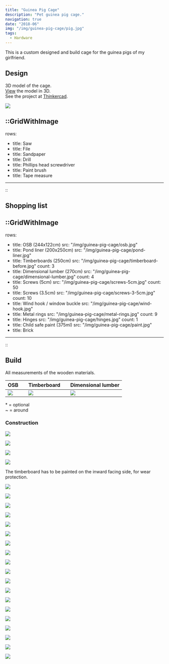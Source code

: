 ```yaml
---
title: "Guinea Pig Cage"
description: "Pet guinea pig cage."
navigation: true
date: "2018-06"
img: "/img/guinea-pig-cage/pig.jpg"
tags:
  - Hardware
---
```


This is a custom designed and build cage for the guinea pigs of my girlfriend.

## Design

3D model of the cage.<br>
[View](https://www.tinkercad.com/embed/jtFlKzD78Hj)
the model in 3D.<br>
See the project at
[Thinkercad](https://www.tinkercad.com/things/jtFlKzD78Hj).

![](/img/guinea-pig-cage/3d-model.png "")

::GridWithImage
---
rows:
  - title: Saw
  - title: File
  - title: Sandpaper
  - title: Drill
  - title: Phillips head screwdriver
  - title: Paint brush
  - title: Tape measure
---
::

## Shopping list

::GridWithImage
---
rows:
  - title: OSB (244x122cm)
    src: "/img/guinea-pig-cage/osb.jpg"
  - title: Pond liner (200x250cm)
    src: "/img/guinea-pig-cage/pond-liner.jpg"
  - title: Timberboards (250cm)
    src: "/img/guinea-pig-cage/timberboard-before.jpg"
    count: 3
  - title: Dimensional lumber (270cm)
    src: "/img/guinea-pig-cage/dimensional-lumber.jpg"
    count: 4
  - title: Screws (5cm)
    src: "/img/guinea-pig-cage/screws-5cm.jpg"
    count: 50
  - title: Screws (3.5cm)
    src: "/img/guinea-pig-cage/screws-3-5cm.jpg"
    count: 10
  - title: Wind hook / window buckle
    src: "/img/guinea-pig-cage/wind-hook.jpg"
  - title: Metal rings
    src: "/img/guinea-pig-cage/metal-rings.jpg"
    count: 9
  - title: Hinges
    src: "/img/guinea-pig-cage/hinges.jpg"
    count: 1
  - title: Child safe paint (375ml)
    src: "/img/guinea-pig-cage/paint.jpg"
  - title: Brick
---
::

## Build

All measurements of the wooden materials.

| OSB                                               |   | Timberboard                                                |   | Dimensional lumber                                               |
|---------------------------------------------------|---|------------------------------------------------------------|---|------------------------------------------------------------------|
| ![](/img/guinea-pig-cage/osb-measurements.jpg "") |   | ![](/img/guinea-pig-cage/timberboards-measurements.jpg "") |   | ![](/img/guinea-pig-cage/dimensional-lumber-measurements.jpg "") |

\* = optional<br>
~ = around

### Construction

![](/img/guinea-pig-cage/saw-file-beams.jpg "")

![](/img/guinea-pig-cage/osb-bottom.jpg "")

![](/img/guinea-pig-cage/osb-flipped.jpg "")

![](/img/guinea-pig-cage/osb-pond-liner.jpg "")

The timberboard has to be painted on the inward facing side, for wear protection.

![](/img/guinea-pig-cage/timberboard-before.jpg "")

![](/img/guinea-pig-cage/timberboard-after.jpg "")

![](/img/guinea-pig-cage/saw-marks-door.jpg "")

![](/img/guinea-pig-cage/saw-door.jpg "")

![](/img/guinea-pig-cage/one-board.jpg "")

![](/img/guinea-pig-cage/all-boards.jpg "")

![](/img/guinea-pig-cage/upper-level.jpg "")

![](/img/guinea-pig-cage/upper-level-lumber.jpg "")

![](/img/guinea-pig-cage/upper-level-front.jpg "")

![](/img/guinea-pig-cage/upper-level-back.jpg "")

![](/img/guinea-pig-cage/water-bottle-line.jpg "")

![](/img/guinea-pig-cage/water-bottle-hole.jpg "")

![](/img/guinea-pig-cage/water-bottle-done.jpg "")

![](/img/guinea-pig-cage/water-bottle-show.jpg "")

![](/img/guinea-pig-cage/legs.jpg "")

![](/img/guinea-pig-cage/door.jpg "")

![](/img/guinea-pig-cage/water-bottle.jpg "")

![](/img/guinea-pig-cage/complete.jpg "")

![](/img/guinea-pig-cage/pig.jpg "")

